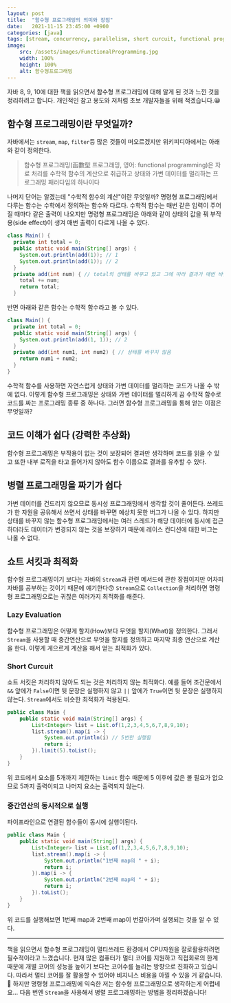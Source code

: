 ```yaml
---
layout: post
title:  "함수형 프로그래밍의 의미와 장점"
date:   2021-11-15 23:45:00 +0900
categories: [java]
tags: [stream, concurrency, parallelism, short curcuit, functional programming, mathmetical function, lambda, java]
image:
    src: /assets/images/FunctionalProgramming.jpg
    width: 100%
    height: 100%
    alt: 함수형프로그래밍
---
```

자바 8, 9, 10에 대한 책을 읽으면서 함수형 프로그래밍에 대해 알게 된 것과 느낀 것을 정리하려고 합니다. 개인적인 참고 용도와 저처럼 초보 개발자들을 위해 적겠습니다.😀

## 함수형 프로그래밍이란 무엇일까? 
자바에서는 `stream`, `map`, `filter`등 많은 것들이 떠오르겠지만 위키피디아에서는 아래와 같이 정의한다.
> 함수형 프로그래밍(函數型 프로그래밍, 영어: functional programming)은 자료 처리를 수학적 함수의 계산으로 취급하고 상태와 가변 데이터를 멀리하는 프로그래밍 패러다임의 하나이다

나머지 단어는 알겠는데 "수학적 함수의 계산"이란 무엇일까? 명령형 프로그래밍에서 다루는 함수는 수학에서 정의하는 함수와 다르다. 수학적 함수는 매번 같은 입력이 주어질 때마다 같은 출력이 나오지만 명령형 프로그래밍은 아래와 같이 상태의 값을 꿔 부작용(side effect)이 생겨 매번 출력이 다르게 나올 수 있다.
```java
class Main() {
  private int total = 0; 
  public static void main(String[] args) {
    System.out.println(add(1)); // 1
    System.out.println(add(1)); // 2
  }
  private add(int num) { // total의 상태를 바꾸고 있고 그에 따라 결과가 매번 바뀜
    total += num;
    return total;    
  }
```

반면 아래와 같은 함수는 수학적 함수라고 볼 수 있다.
```java
class Main() {
  private int total = 0; 
  public static void main(String[] args) {
    System.out.println(add(1, 1)); // 2
  }
  private add(int num1, int num2) { // 상태를 바꾸지 않음
    return num1 + num2;
  }
}
```

수학적 함수를 사용하면 자연스럽게 상태와 가변 데이터를 멀리하는 코드가 나올 수 밖에 없다. 이렇게 함수형 프로그래밍은 상태와 가변 데이터를 멀리하게 끔 수학적 함수로 코드를 짜는 프로그래밍 종류 중 하나다. 그러면 함수형 프로그래밍을 통해 얻는 이점은 무엇일까?

## 코드 이해가 쉽다 (강력한 추상화)  
 함수형 프로그래밍은 부작용이 없는 것이 보장되어 결과만 생각하며 코드를 읽을 수 있고 또한 내부 로직을 타고 들어가지 않아도 함수 이름으로 결과를 유추할 수 있다.

## 병렬 프로그래밍을 짜기가 쉽다  
 가변 데이터를 건드리지 않으므로 동시성 프로그래밍에서 생각할 것이 줄어든다. 쓰레드가 한 자원을 공유해서 쓰면서 상태를 바꾸면 예상치 못한 버그가 나올 수 있다. 하지만 상태를 바꾸지 않는 함수형 프로그래밍에서는 여러 스레드가 해당 데이터에 동시에 접근하더라도 데이터가 변경되지 않는 것을 보장하기 때문에 레이스 컨디션에 대한 버그는 나올 수 없다.

## 쇼트 서킷과 최적화
 함수형 프로그래밍이기 보다는 자바의 `Stream`과 관련 메서드에 관한 장점이지만 어차피 자바를 공부하는 것이기 때문에 얘기한다😙 `Stream`으로 `Collection`을 처리하면 명령형 프로그래밍으로는 귀찮은 여러가지 최적화를 해준다.

### Lazy Evaluation
  함수형 프로그래밍은 어떻게 할지(How)보다 무엇을 할지(What)을 정의한다. 그래서 `Stream`을 사용할 때 중간연산으로 무엇을 할지를 정의하고 마지막 최종 연산으로 계산을 한다. 이렇게 게으르게 계산을 해서 얻는 최적화가 있다.

### Short Curcuit
  쇼트 서킷은 처리하지 않아도 되는 것은 처리하지 않는 최적화다. 예를 들어 조건문에서 `&&` 앞에가 `False`이면 뒷 문장은 실행하지 않고 `||` 앞에가 `True`이면 뒷 문장은 실행하지 않는다. `Stream`에서도 비슷한 최적화가 적용된다.

```java
public class Main {
    public static void main(String[] args) {
        List<Integer> list = List.of(1,2,3,4,5,6,7,8,9,10);
        list.stream().map(i -> {
            System.out.println(i) // 5번만 실행됨
            return i;
        }).limit(5).toList();
    }
}
```
  위 코드에서 요소를 5개까지 제한하는 `limit` 함수 때문에 5 이후에 값은 볼 필요가 없으므로 5까지 출력이되고 나머지 요소는 출력되지 않는다.

### 중간연산의 동시적으로 실행
  파이프라인으로 연결된 함수들이 동시에 실행이된다.

```java
public class Main {
    public static void main(String[] args) {
        List<Integer> list = List.of(1,2,3,4,5,6,7,8,9,10);
        list.stream().map(i -> {
            System.out.println("1번째 map의 " + i);
            return i;
        }).map(i -> {
            System.out.println("2번째 map의 " + i);
            return i;
        }).toList();
    }
}
```
  위 코드를 실행해보면 1번째 map과 2번째 map이 번갈아가며 실행되는 것을 알 수 있다.

-------------------

책을 읽으면서 함수형 프로그래밍이 멀티쓰레드 환경에서 CPU자원을 잘로활용하려면 필수적이라고 느꼈습니다. 현재 많은 컴퓨터가 멀티 코어를 지원하고 직접회로의 한계 때문에 개별 코어의 성능을 높이기 보다는 코어수를 늘리는 방향으로 진화하고 있습니다. 따라서 멀티 코어를 잘 활용할 수 있어야 비지니스 비용을 아낄 수 있을 거 같습니다.🤑 하지만 명령형 프로그래밍에 익숙한 저는 함수형 프로그래밍으로 생각하는게 어렵네요... 다음 번엔 `Stream`을 사용해서 병렬 프로그래밍하는 방법을 정리하겠습니다!